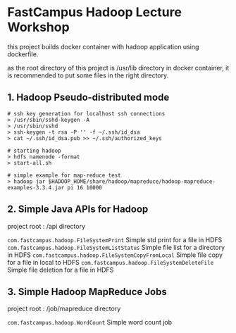 # FastCampus Hadoop Lecture Workshop

this project builds docker container with hadoop application using dockerfile.

as the root directory of this project is /usr/lib directory in docker container, it is recommended to put some files in the right directory.


## 1. Hadoop Pseudo-distributed mode

```
# ssh key generation for localhost ssh connections
> /usr/sbin/sshd-keygen -A
> /usr/sbin/sshd
> ssh-keygen -t rsa -P '' -f ~/.ssh/id_dsa
> cat ~/.ssh/id_dsa.pub >> ~/.ssh/authorized_keys

# starting hadoop
> hdfs namenode -format
> start-all.sh

# simple example for map-reduce test
> hadoop jar $HADOOP_HOME/share/hadoop/mapreduce/hadoop-mapreduce-examples-3.3.4.jar pi 16 10000
```

## 2. Simple Java APIs for Hadoop
project root : /api directory

`com.fastcampus.hadoop.FileSystemPrint` Simple std print for a file in HDFS
`com.fastcampus.hadoop.FileSystemListStatus` Simple file list for a directory in HDFS
`com.fastcampus.hadoop.FileSystemCopyFromLocal` Simple file copy for a file in local to HDFS
`com.fastcampus.hadoop.FileSystemDeleteFile` Simple file deletion for a file in HDFS

## 3. Simple Hadoop MapReduce Jobs
project root : /job/mapreduce directory

`com.fastcampus.hadoop.WordCount` Simple word count job
